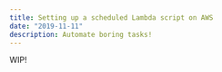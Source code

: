 ```yaml
---
title: Setting up a scheduled Lambda script on AWS
date: "2019-11-11"
description: Automate boring tasks!
---
```


WIP!